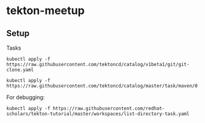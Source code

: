 # tekton-meetup

## Setup
Tasks
```
kubectl apply -f https://raw.githubusercontent.com/tektoncd/catalog/v1beta1/git/git-clone.yaml
```
```
kubectl apply -f https://raw.githubusercontent.com/tektoncd/catalog/master/task/maven/0.2/maven.yaml
```


For debugging:
```
kubectl apply -f https://raw.githubusercontent.com/redhat-scholars/tekton-tutorial/master/workspaces/list-directory-task.yaml
```